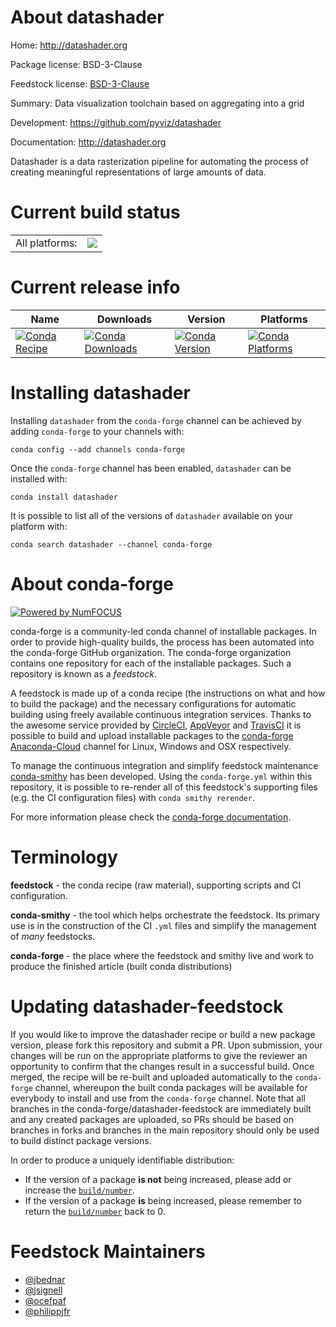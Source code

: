 About datashader
================

Home: http://datashader.org

Package license: BSD-3-Clause

Feedstock license: [BSD-3-Clause](https://github.com/conda-forge/datashader-feedstock/blob/master/LICENSE.txt)

Summary: Data visualization toolchain based on aggregating into a grid

Development: https://github.com/pyviz/datashader

Documentation: http://datashader.org

Datashader is a data rasterization pipeline for automating the process of
creating meaningful representations of large amounts of data.


Current build status
====================


<table><tr><td>All platforms:</td>
    <td>
      <a href="https://dev.azure.com/conda-forge/feedstock-builds/_build/latest?definitionId=5552&branchName=master">
        <img src="https://dev.azure.com/conda-forge/feedstock-builds/_apis/build/status/datashader-feedstock?branchName=master">
      </a>
    </td>
  </tr>
</table>

Current release info
====================

| Name | Downloads | Version | Platforms |
| --- | --- | --- | --- |
| [![Conda Recipe](https://img.shields.io/badge/recipe-datashader-green.svg)](https://anaconda.org/conda-forge/datashader) | [![Conda Downloads](https://img.shields.io/conda/dn/conda-forge/datashader.svg)](https://anaconda.org/conda-forge/datashader) | [![Conda Version](https://img.shields.io/conda/vn/conda-forge/datashader.svg)](https://anaconda.org/conda-forge/datashader) | [![Conda Platforms](https://img.shields.io/conda/pn/conda-forge/datashader.svg)](https://anaconda.org/conda-forge/datashader) |

Installing datashader
=====================

Installing `datashader` from the `conda-forge` channel can be achieved by adding `conda-forge` to your channels with:

```
conda config --add channels conda-forge
```

Once the `conda-forge` channel has been enabled, `datashader` can be installed with:

```
conda install datashader
```

It is possible to list all of the versions of `datashader` available on your platform with:

```
conda search datashader --channel conda-forge
```


About conda-forge
=================

[![Powered by NumFOCUS](https://img.shields.io/badge/powered%20by-NumFOCUS-orange.svg?style=flat&colorA=E1523D&colorB=007D8A)](http://numfocus.org)

conda-forge is a community-led conda channel of installable packages.
In order to provide high-quality builds, the process has been automated into the
conda-forge GitHub organization. The conda-forge organization contains one repository
for each of the installable packages. Such a repository is known as a *feedstock*.

A feedstock is made up of a conda recipe (the instructions on what and how to build
the package) and the necessary configurations for automatic building using freely
available continuous integration services. Thanks to the awesome service provided by
[CircleCI](https://circleci.com/), [AppVeyor](https://www.appveyor.com/)
and [TravisCI](https://travis-ci.com/) it is possible to build and upload installable
packages to the [conda-forge](https://anaconda.org/conda-forge)
[Anaconda-Cloud](https://anaconda.org/) channel for Linux, Windows and OSX respectively.

To manage the continuous integration and simplify feedstock maintenance
[conda-smithy](https://github.com/conda-forge/conda-smithy) has been developed.
Using the ``conda-forge.yml`` within this repository, it is possible to re-render all of
this feedstock's supporting files (e.g. the CI configuration files) with ``conda smithy rerender``.

For more information please check the [conda-forge documentation](https://conda-forge.org/docs/).

Terminology
===========

**feedstock** - the conda recipe (raw material), supporting scripts and CI configuration.

**conda-smithy** - the tool which helps orchestrate the feedstock.
                   Its primary use is in the construction of the CI ``.yml`` files
                   and simplify the management of *many* feedstocks.

**conda-forge** - the place where the feedstock and smithy live and work to
                  produce the finished article (built conda distributions)


Updating datashader-feedstock
=============================

If you would like to improve the datashader recipe or build a new
package version, please fork this repository and submit a PR. Upon submission,
your changes will be run on the appropriate platforms to give the reviewer an
opportunity to confirm that the changes result in a successful build. Once
merged, the recipe will be re-built and uploaded automatically to the
`conda-forge` channel, whereupon the built conda packages will be available for
everybody to install and use from the `conda-forge` channel.
Note that all branches in the conda-forge/datashader-feedstock are
immediately built and any created packages are uploaded, so PRs should be based
on branches in forks and branches in the main repository should only be used to
build distinct package versions.

In order to produce a uniquely identifiable distribution:
 * If the version of a package **is not** being increased, please add or increase
   the [``build/number``](https://conda.io/docs/user-guide/tasks/build-packages/define-metadata.html#build-number-and-string).
 * If the version of a package **is** being increased, please remember to return
   the [``build/number``](https://conda.io/docs/user-guide/tasks/build-packages/define-metadata.html#build-number-and-string)
   back to 0.

Feedstock Maintainers
=====================

* [@jbednar](https://github.com/jbednar/)
* [@jsignell](https://github.com/jsignell/)
* [@ocefpaf](https://github.com/ocefpaf/)
* [@philippjfr](https://github.com/philippjfr/)

